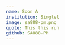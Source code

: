 ```yaml
---
name: Soon A
institution: Singtel
image: sa888-pm.png
quote: This this run
github: SA888-PM
---
```

